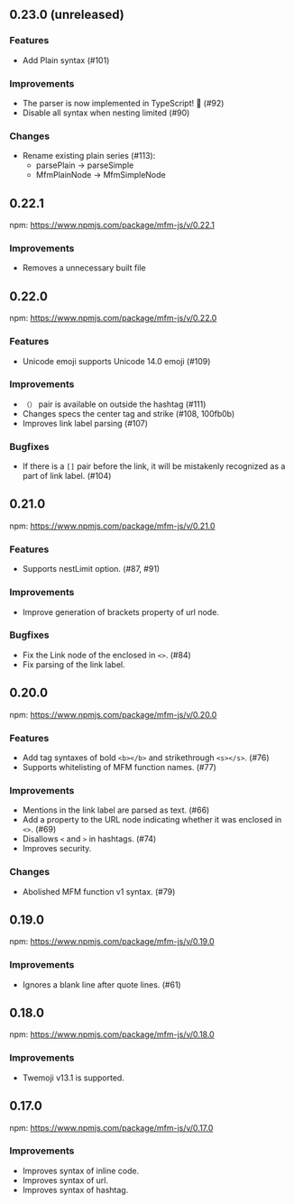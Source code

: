 <!--
## 0.x.x (unreleased)

### Features

### Improvements

### Changes

### Bugfixes

-->

## 0.23.0 (unreleased)

### Features
- Add Plain syntax (#101)

### Improvements
- The parser is now implemented in TypeScript! 🎉 (#92)
- Disable all syntax when nesting limited (#90)

### Changes
- Rename existing plain series (#113):
  - parsePlain -> parseSimple
  - MfmPlainNode -> MfmSimpleNode

## 0.22.1

npm: https://www.npmjs.com/package/mfm-js/v/0.22.1

### Improvements
- Removes a unnecessary built file

## 0.22.0

npm: https://www.npmjs.com/package/mfm-js/v/0.22.0

### Features
- Unicode emoji supports Unicode 14.0 emoji (#109)

### Improvements
- `（）` pair is available on outside the hashtag (#111)
- Changes specs the center tag and strike (#108, 100fb0b)
- Improves link label parsing (#107)

### Bugfixes
- If there is a `[]` pair before the link, it will be mistakenly recognized as a part of link label. (#104)

## 0.21.0

npm: https://www.npmjs.com/package/mfm-js/v/0.21.0

### Features
- Supports nestLimit option. (#87, #91)

### Improvements
- Improve generation of brackets property of url node.

### Bugfixes
- Fix the Link node of the enclosed in `<>`. (#84)
- Fix parsing of the link label.

## 0.20.0

npm: https://www.npmjs.com/package/mfm-js/v/0.20.0

### Features
- Add tag syntaxes of bold `<b></b>` and strikethrough `<s></s>`. (#76)
- Supports whitelisting of MFM function names. (#77)

### Improvements
- Mentions in the link label are parsed as text. (#66)
- Add a property to the URL node indicating whether it was enclosed in `<>`. (#69)
- Disallows `<` and `>` in hashtags. (#74)
- Improves security.

### Changes
- Abolished MFM function v1 syntax. (#79)

## 0.19.0

npm: https://www.npmjs.com/package/mfm-js/v/0.19.0

### Improvements
- Ignores a blank line after quote lines. (#61)

## 0.18.0

npm: https://www.npmjs.com/package/mfm-js/v/0.18.0

### Improvements
- Twemoji v13.1 is supported.

## 0.17.0

npm: https://www.npmjs.com/package/mfm-js/v/0.17.0

### Improvements
- Improves syntax of inline code.
- Improves syntax of url.
- Improves syntax of hashtag.
